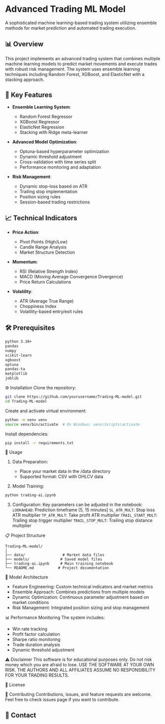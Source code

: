 # Advanced Trading ML Model

A sophisticated machine learning-based trading system utilizing ensemble methods for market prediction and automated trading execution.

## 📊 Overview

This project implements an advanced trading system that combines multiple machine learning models to predict market movements and execute trades with robust risk management. The system uses ensemble learning techniques including Random Forest, XGBoost, and ElasticNet with a stacking approach.

## 🌟 Key Features

- **Ensemble Learning System**:
  - Random Forest Regressor
  - XGBoost Regressor
  - ElasticNet Regression
  - Stacking with Ridge meta-learner

- **Advanced Model Optimization**:
  - Optuna-based hyperparameter optimization
  - Dynamic threshold adjustment
  - Cross-validation with time series split
  - Performance monitoring and adaptation

- **Risk Management**:
  - Dynamic stop-loss based on ATR
  - Trailing stop implementation
  - Position sizing rules
  - Session-based trading restrictions

## 📈 Technical Indicators

- **Price Action**:
  - Pivot Points (High/Low)
  - Candle Range Analysis
  - Market Structure Detection

- **Momentum**:
  - RSI (Relative Strength Index)
  - MACD (Moving Average Convergence Divergence)
  - Price Return Calculations

- **Volatility**:
  - ATR (Average True Range)
  - Choppiness Index
  - Volatility-based entry/exit rules

## 🛠 Prerequisites

```bash
python 3.10+
pandas
numpy
scikit-learn
xgboost
optuna
pandas-ta
matplotlib
joblib
```

⚙️ Installation
Clone the repository:
```bash
git clone https://github.com/yourusername/Trading-ML-model.git
cd Trading-ML-model
```

Create and activate virtual environment:
```bash
python -m venv venv
source venv/bin/activate  # On Windows: venv\Scripts\activate
```

Install dependencies:
```bash
pip install -r requirements.txt
```

🚀 Usage
1. Data Preparation:
    - Place your market data in the /data directory
    - Supported format: CSV with OHLCV data

2. Model Training:
```bash
python trading-ai.ipynb
```

3. Configuration: Key parameters can be adjusted in the notebook:
`LOOKAHEAD`: Prediction timeframe [5, 15 minutes]
`SL_ATR_MULT`: Stop loss ATR multiplier
`TP_ATR_MULT`: Take profit ATR multiplier
`TRAIL_START_MULT`: Trailing stop trigger multiplier
`TRAIL_STOP_MULT`: Trailing stop distance multiplier

📋 Project Structure
```
Trading-ML-model/
│
├── data/                 # Market data files
├── models/              # Saved model files
├── trading-ai.ipynb     # Main training notebook
└── README.md           # Project documentation
```

🔬 Model Architecture
- Feature Engineering: Custom technical indicators and market metrics
- Ensemble Approach: Combines predictions from multiple models
- Dynamic Optimization: Continuous parameter adjustment based on market conditions
- Risk Management: Integrated position sizing and stop management

📊 Performance Monitoring
The system includes:

- Win rate tracking
- Profit factor calculation
- Sharpe ratio monitoring
- Trade duration analysis
- Dynamic threshold adjustment

⚠️ Disclaimer
This software is for educational purposes only. Do not risk money which you are afraid to lose. USE THE SOFTWARE AT YOUR OWN RISK. THE AUTHORS AND ALL AFFILIATES ASSUME NO RESPONSIBILITY FOR YOUR TRADING RESULTS.

📝 License


🤝 Contributing
Contributions, issues, and feature requests are welcome. Feel free to check issues page if you want to contribute.

📧 Contact
-